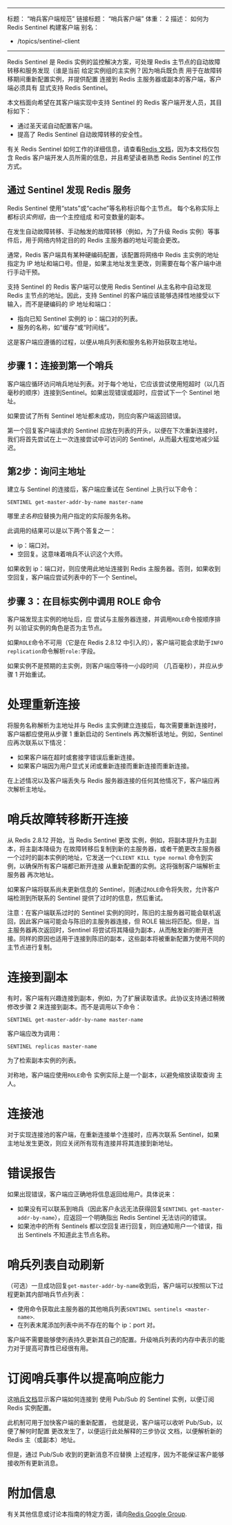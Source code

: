 ***

标题： “哨兵客户端规范”
链接标题： “哨兵客户端”
体重： 2
描述： 如何为 Redis Sentinel 构建客户端
别名：

*   /topics/sentinel-client

***

Redis Sentinel 是 Redis 实例的监控解决方案，可处理
Redis 主节点的自动故障转移和服务发现（谁是当前
给定实例组的主实例？因为哨兵既负责
用于在故障转移期间重新配置实例，并提供配置
连接到 Redis 主服务器或副本的客户端，客户端必须具有
显式支持 Redis Sentinel。

本文档面向希望在其客户端实现中支持 Sentinel 的 Redis 客户端开发人员，其目标如下：

*   通过圣天诺自动配置客户端。
*   提高了 Redis Sentinel 自动故障转移的安全性。

有关 Redis Sentinel 如何工作的详细信息，请查看[Redis 文档](/topics/sentinel)，因为本文档仅包含 Redis 客户端开发人员所需的信息，并且希望读者熟悉 Redis Sentinel 的工作方式。

## 通过 Sentinel 发现 Redis 服务

Redis Sentinel 使用“stats”或“cache”等名称标识每个主节点。
每个名称实际上都标识*实例组*，由一个主控组成
和可变数量的副本。

在发生自动故障转移、手动触发的故障转移（例如，为了升级 Redis 实例）等事件后，用于网络内特定目的的 Redis 主服务器的地址可能会更改。

通常，Redis 客户端具有某种硬编码配置，该配置将网络中 Redis 主实例的地址指定为 IP 地址和端口号。但是，如果主地址发生更改，则需要在每个客户端中进行手动干预。

支持 Sentinel 的 Redis 客户端可以使用 Redis Sentinel 从主名称中自动发现 Redis 主节点的地址。因此，支持 Sentinel 的客户端应该能够选择性地接受以下输入，而不是硬编码的 IP 地址和端口：

*   指向已知 Sentinel 实例的 ip：端口对的列表。
*   服务的名称，如“缓存”或“时间线”。

这是客户端应遵循的过程，以便从哨兵列表和服务名称开始获取主地址。

## 步骤 1：连接到第一个哨兵

客户端应循环访问哨兵地址列表。对于每个地址，它应该尝试使用短超时（以几百毫秒的顺序）连接到Sentinel。如果出现错误或超时，应尝试下一个 Sentinel 地址。

如果尝试了所有 Sentinel 地址都未成功，则应向客户端返回错误。

第一个回复客户端请求的 Sentinel 应放在列表的开头，以便在下次重新连接时，我们将首先尝试在上一次连接尝试中可访问的 Sentinel，从而最大程度地减少延迟。

## 第2步：询问主地址

建立与 Sentinel 的连接后，客户端应重试在 Sentinel 上执行以下命令：

    SENTINEL get-master-addr-by-name master-name

哪里*主名称*应替换为用户指定的实际服务名称。

此调用的结果可以是以下两个答复之一：

*   ip：端口对。
*   空回复。这意味着哨兵不认识这个大师。

如果收到 ip：端口对，则应使用此地址连接到 Redis 主服务器。否则，如果收到空回复，客户端应尝试列表中的下一个 Sentinel。

## 步骤 3：在目标实例中调用 ROLE 命令

客户端发现主实例的地址后，应
尝试与主服务器连接，并调用`ROLE`命令按顺序排列
以验证实例的角色是否为主节点。

如果`ROLE`命令不可用（它是在 Redis 2.8.12 中引入的），客户端可能会求助于`INFO replication`命令解析`role:`字段。

如果实例不是预期的主实例，则客户端应等待一小段时间 （几百毫秒），并应从步骤 1 开始重试。

# 处理重新连接

将服务名称解析为主地址并与 Redis 主实例建立连接后，每次需要重新连接时，客户端都应使用从步骤 1 重新启动的 Sentinels 再次解析该地址。例如，Sentinel应再次联系以下情况：

*   如果客户端在超时或套接字错误后重新连接。
*   如果客户端因为用户显式关闭或重新连接而重新连接而重新连接。

在上述情况以及客户端丢失与 Redis 服务器连接的任何其他情况下，客户端应再次解析主地址。

# 哨兵故障转移断开连接

从 Redis 2.8.12 开始，当 Redis Sentinel 更改
实例，例如，将副本提升为主副本，将主副本降级为
在故障转移后复制到新的主服务器，或者干脆更改主服务器
一个过时的副本实例的地址，它发送一个`CLIENT KILL type normal`
命令到实例，以确保所有客户端都已断开连接
从重新配置的实例。这将强制客户端解析主服务器
再次地址。

如果客户端将联系尚未更新信息的 Sentinel，则通过`ROLE`命令将失败，允许客户端检测到所联系的 Sentinel 提供了过时的信息，然后重试。

注意：在客户端联系过时的 Sentinel 实例的同时，陈旧的主服务器可能会联机返回，因此客户端可能会与陈旧的主服务器连接，但 ROLE 输出将匹配。但是，当主服务器再次返回时，Sentinel 将尝试将其降级为副本，从而触发新的断开连接。同样的原因也适用于连接到陈旧的副本，这些副本将被重新配置为使用不同的主节点进行复制。

# 连接到副本

有时，客户端有兴趣连接到副本，例如，为了扩展读取请求。此协议支持通过稍微修改步骤 2 来连接到副本。而不是调用以下命令：

    SENTINEL get-master-addr-by-name master-name

客户端应改为调用：

    SENTINEL replicas master-name

为了检索副本实例的列表。

对称地，客户端应使用`ROLE`命令
实例实际上是一个副本，以避免缩放读取查询
主人。

# 连接池

对于实现连接池的客户端，在重新连接单个连接时，应再次联系 Sentinel，如果主地址发生更改，则应关闭所有现有连接并将其连接到新地址。

# 错误报告

如果出现错误，客户端应正确地将信息返回给用户。具体说来：

*   如果没有可以联系到哨兵（因此客户永远无法获得回复`SENTINEL get-master-addr-by-name`），应返回一个明确指出 Redis Sentinel 无法访问的错误。
*   如果池中的所有 Sentinels 都以空回复进行回复，则应通知用户一个错误，指出 Sentinels 不知道此主节点名称。

# 哨兵列表自动刷新

（可选）一旦成功回复`get-master-addr-by-name`收到后，客户端可以按照以下过程更新其内部哨兵节点列表：

*   使用命令获取此主服务器的其他哨兵列表`SENTINEL sentinels <master-name>`.
*   在列表末尾添加列表中尚不存在的每个 ip：port 对。

客户端不需要能够使列表持久更新其自己的配置。升级哨兵列表的内存中表示的能力对于提高可靠性已经很有用。

# 订阅哨兵事件以提高响应能力

这[哨兵文档](/topics/sentinel)显示客户端如何连接到
使用 Pub/Sub 的 Sentinel 实例，以便订阅
Redis 实例配置。

此机制可用于加快客户端的重新配置，
也就是说，客户端可以收听 Pub/Sub，以便了解何时配置
更改发生了，以便运行此处解释的三步协议
文档，以便解析新的 Redis 主（或副本）地址。

但是，通过 Pub/Sub 收到的更新消息不应替换
上述程序，因为不能保证客户能够
接收所有更新消息。

# 附加信息

有关其他信息或讨论本指南的特定方面，请向[Redis Google Group](https://groups.google.com/group/redis-db).
